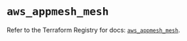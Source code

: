 # `aws_appmesh_mesh`

Refer to the Terraform Registry for docs: [`aws_appmesh_mesh`](https://registry.terraform.io/providers/hashicorp/aws/6.16.0/docs/resources/appmesh_mesh).
